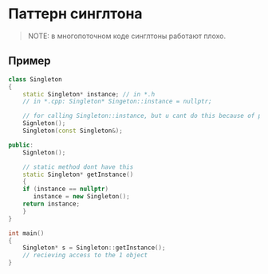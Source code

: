 # Паттерн синглтона

> NOTE: в многопоточном коде синглтоны работают плохо.

## Пример

```cpp
class Singleton
{
    static Singleton* instance; // in *.h
    // in *.cpp: Singleton* Singeton::instance = nullptr;

    // for calling Singleton::instance, but u cant do this because of private
    Signleton();
    Singleton(const Singleton&);

public:
    Signleton();

    // static method dont have this
    static Singleton* getInstance()
    {
	if (instance == nullptr)
	   instance = new Singleton();
	return instance;
    }
}

int main()
{
    Singleton* s = Singleton::getInstance();
    // recieving access to the 1 object
}
```